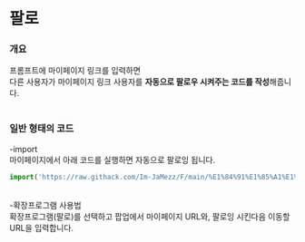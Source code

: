 # 팔로

### 개요
프롬프트에 마이페이지 링크를 입력하면
<br>다른 사용자가 마이페이지 링크 사용자를 **자동으로 팔로우 시켜주는 코드를 작성**해줍니다.
<br>
<br>
### 일반 형태의 코드
-import
<br>
마이페이지에서 아래 코드를 실행하면 자동으로 팔로잉 됩니다.
```js
import('https://raw.githack.com/Im-JaMezz/F/main/%E1%84%91%E1%85%A1%E1%86%AF%E1%84%85%E1%85%A9/script.js');
```
<br>
-확장프로그램 사용법
<br>
확장프로그램(팔로)를 선택하고 팝업에서 마이페이지 URL와, 팔로잉 시킨다음 이동할 URL을 입력합니다.
